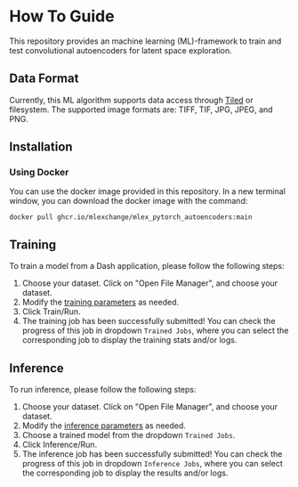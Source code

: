 <link rel="stylesheet" href="https://cdnjs.cloudflare.com/ajax/libs/font-awesome/4.7.0/css/font-awesome.min.css">

# How To Guide

This repository provides an machine learning (ML)-framework to train and test convolutional autoencoders for latent space exploration.

## Data Format
Currently, this ML algorithm supports data access through [Tiled](https://blueskyproject.io/tiled/) or filesystem. The supported image formats are: TIFF, TIF, JPG, JPEG, and PNG.

## Installation

### Using Docker
You can use the docker image provided in this repository. In a new terminal window, you can download the docker image with the command:
   ```
   docker pull ghcr.io/mlexchange/mlex_pytorch_autoencoders:main
   ```

## Training
To train a model from a Dash application, please follow the following steps:

1. Choose your dataset. Click on "Open File Manager", and choose your dataset.
2. Modify the [training parameters](./concepts.md) as needed.
3. Click Train/Run.
4. The training job has been successfully submitted! You can check the progress of this job in dropdown `Trained Jobs`, where you can select the corresponding job to display the training stats and/or logs.

## Inference
To run inference, please follow the following steps:

1. Choose your dataset. Click on "Open File Manager", and choose your dataset.
2. Modify the [inference parameters](./concepts.md) as needed.
4. Choose a trained model from the dropdown `Trained Jobs`.
4. Click Inference/Run.
5. The inference job has been successfully submitted! You can check the progress of this job in dropdown `Inference Jobs`, where you can select the corresponding job to display the results and/or logs.
